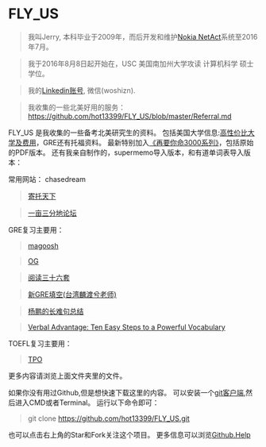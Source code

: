 # FLY_US

 > 我叫Jerry, 本科毕业于2009年，而后开发和维护[Nokia NetAct](http://networks.nokia.com/portfolio/solutions/netact)系统至2016年7月。
 
 > 我于2016年8月8日起开始在，USC 美国南加州大学攻读 计算机科学 硕士学位。
 
 > 我的[Linkedin账号](https://www.linkedin.com/in/hot13399), 微信(woshizn).
 
 > 我收集的一些北美好用的服务：https://github.com/hot13399/FLY_US/blob/master/Referral.md
 
FLY_US 是我收集的一些备考北美研究生的资料。
包括美国大学信息:[高性价比大学及费用]，GRE还有托福资料。
最新特别加入[《再要你命3000系列》]，包括原始的PDF版本。
还有我亲自制作的，supermemo导入版本，和有道单词表导入版本：


常用网站：
  chasedream
  > [寄托天下]
  
  > [一亩三分地论坛]

GRE复习主要用：
  
  > [magoosh]
  
  > [OG]
  
  > [阅读三十六套]
  
  > [新GRE填空(台湾麟渡兮老师)]
  
  > [杨鹏的长难句总结]
  
  > [Verbal Advantage: Ten Easy Steps to a Powerful Vocabulary]

TOEFL复习主要用：
  > [TPO]

 更多内容请浏览上面文件夹里的文件。

如果你没有用过Github,但是想快速下载这里的内容。
可以安装一个[git客户端],然后进入CMD或者Terminal。
运行以下命令即可：
 > git clone https://github.com/hot13399/FLY_US.git
  
也可以点击右上角的Star和Fork关注这个项目。
更多信息可以浏览[Github.Help]

[一亩三分地论坛]: http://www.1point3acres.com/
[寄托天下]: http://bbs.gter.net/
[高性价比大学及费用]: https://github.com/hot13399/FLY_US/blob/master/%E7%BE%8E%E5%9B%BD%E5%A4%A7%E5%AD%A6%E4%BF%A1%E6%81%AF/%E5%8C%97%E7%BE%8E%E6%80%A7%E4%BB%B7%E6%AF%94%E5%A4%A7%E5%AD%A6%E5%AD%A6%E8%B4%B9.md
[git客户端]: http://git-scm.com/downloads
[Github.Help]: https://help.github.com/articles/set-up-git/
[OG]: http://store.ets.org/store/ets/en_US/pd/ThemeID.12805600/productID.253480200
[magoosh]: http://magoosh.com/
[TPO]: http://bbs.zhan.com/forum-41-1.html
[《再要你命3000系列》]: https://github.com/hot13399/FLY_US/tree/master/GRE/%E8%AF%8D%E6%B1%87/%E8%A6%81%E4%BD%A0%E5%91%BD%E4%B8%89%E5%8D%83%E7%B3%BB%E5%88%97
[阅读三十六套]: https://github.com/hot13399/FLY_US/tree/master/GRE/%E9%98%85%E8%AF%BB/%E9%99%88%E8%99%8E%E5%B9%B3%E9%98%85%E8%AF%BB36%E5%A5%97
[新GRE填空(台湾麟渡兮老师)]: https://github.com/hot13399/FLY_US/blob/master/GRE/%E5%A1%AB%E7%A9%BA/%E6%96%B0GRE%E5%A1%AB%E7%A9%BA(%E5%8F%B0%E6%B9%BE%E9%BA%9F%E6%B8%A1%E5%85%AE%E8%80%81%E5%B8%88).pdf
[杨鹏的长难句总结]: https://github.com/hot13399/FLY_US/blob/master/GRE/%E9%98%85%E8%AF%BB/%E6%9D%A8%E9%B9%8F%E7%9A%84%E9%95%BF%E9%9A%BE%E5%8F%A5%E6%80%BB%E7%BB%93.pdf
[Verbal Advantage: Ten Easy Steps to a Powerful Vocabulary]: http://www.amazon.cn/Verbal-Advantage-Ten-Easy-Steps-to-a-Powerful-Vocabulary-Elster-Charles-Harrington/dp/0375709320/ref=cm_cr_pr_bdcrb_top?ie=UTF8
